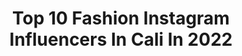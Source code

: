 ---
title: Top 10 Fashion Instagram Influencers In Cali In 2022
description: >-
  Find top fashion Instagram influencers in Cali in 2022. Most popular hashtags: #fashion #cali #colombia #cute.
platform: Instagram
hits: 39
text_top: Analyze the most popular Instagram influencers on inBeat.
text_bottom: Our database holds 39 Instagram influencers like this in Cali, Colombia for you to collaborate.
profiles:
  - username: "rodwin.oficial"
    fullname: >-
      RODWIN MILLIONARY 💸
    bio: >-
      🎖REAL, LOYAL & HUMBLE🎖 Singer🔹Songwriter🔸Producer 🔹LA ELITE 👁 🔸EL LÁPIZ MÁS DURO DE CALI ✏️ 🔹CEO EMPIRE MIDAS INC ⚜️
    location: "Colombia"
    followers: 13064
    engagement: 829
    commentsToLikes: 0.107209
    id: ck5zknuj8jtk40i143p9gf3ro
    verified: false
    hashtags: "#laelite, #picoftheday, #photooftheday, #iphonesia"
  - username: "juan.ossa10"
    fullname: >-
      Juan Manuel O. ♛
    bio: >-
      𝗚𝗼𝗱’𝘀 𝗳𝗮𝘃𝗼𝗿𝗶𝘁𝗲 𝗮𝗻𝗴𝗲𝗹 👼🏻 𝗖𝗮𝗹𝗶, 𝗖𝗼𝗹𝗼𝗺𝗯𝗶𝗮📍🇨🇴 𝟭𝟵 𝗮ñ𝗼𝘀
    location: "Colombia"
    followers: 11570
    engagement: 1397
    commentsToLikes: 0.071371
    id: ck5qc4i3iotdz0i112ahgra0x
    verified: false
    hashtags: "#modelo, #tbt, #photooftheday, #fashion"
  - username: "lauritafitness"
    fullname: >-
      Lau Tamayo 🎀
    bio: >-
      Colombian 🇨🇴 Cat lover 😻 Fitness 🏋️‍♀️ Travel ✈️ Trading 📈 #BornToBeRealNotPerfect
    location: "Colombia"
    followers: 4189
    engagement: 1063
    commentsToLikes: 0.115666
    id: ck8szo35bp3ov0j789prcl2ok
    verified: false
    hashtags: "#positiva, #verano, #model, #classy"
  - username: "jc_gmz"
    fullname: >-
      The Julián Best Experiences 🌎
    bio: >-
      Content Creator /Runner / Brand Consultant and PR🇨🇴🇵🇹 | Travel • Luxury • Fashion |Ambassador @kevins_joyeros @gcaairlines Equality advocate 🏳️‍🌈✈️
    location: "Colombia"
    followers: 30761
    engagement: 526
    commentsToLikes: 0.030620
    id: ck5q6avj6wnpz0i11wjzba1z9
    verified: false
    hashtags: "#cartagenacolombia, #curazao, #mugcakenescafe, #luxury"
  - username: "camiavellam"
    fullname: >-
      Camila Kamle Avella 🌞
    bio: >-
      🇨🇴 Colombian model | Content creator |Tv hostess | Jewelry designer| Fashion lover| @turmalinalegacy @telkatelas @camiavella_tips
    location: "Colombia"
    followers: 357617
    engagement: 295
    commentsToLikes: 0.020910
    id: ck5c0pucztm3s0i11gxfqsu1r
    verified: true
    hashtags: "#kamlebytelka, #calicolombia, #turmalinalegacy, #domi"
  - username: "laurajaramillo211"
    fullname: >-
      Laura Jaramillo Arango
    bio: >-
      @sky.colombia Publicidad Dm 📥 Única cuenta￼🔎 Cali - col 📍 Tik tok (+600k)
    location: "Colombia"
    followers: 239419
    engagement: 1036
    commentsToLikes: 0.034599
    id: ck9we5zuyirbx0j78i6kajdyr
    verified: false
    hashtags: "#colombia, #love, #cute, #me"
  - username: "isabelvesga"
    fullname: >-
      Isabel Vesga
    bio: >-
      Fashion Designer | Content creator @elementumdesign @itsmariavesga Colombiana
    location: "Colombia"
    followers: 9419
    engagement: 363
    commentsToLikes: 0.034217
    id: ck8tcsh2n0i9l0j78rd38d8tm
    verified: false
    hashtags: "#travelphotography, #travel, #fashion, #colombians"
  - username: "auraoro"
    fullname: >-
      Aura Maria Orozco
    bio: >-
      Tips de Belleza👱🏻‍♀️ #tipsbyaura Embajadora @bioderma_colombia 🙋🏼‍♀️ 🎥PRESENTADORA @liketvcali 👍🏼 @canalcalitv Modelo 📸 Com Social UAO📚📽 Cali-Col
    location: "Colombia"
    followers: 27422
    engagement: 196
    commentsToLikes: 0.496485
    id: ckap7vyvwlszz0i7805o7f2u5
    verified: false
    hashtags: "#rojo, #skincare, #sun, #pretty"
  - username: "isabellacubillos"
    fullname: >-
      ISABELLA CUBILLOS
    bio: >-
      Founder @symmetric.sportswear ⚡️ Cali, Colombia Fitness / Workouts / Lifestyle
    location: "Colombia"
    followers: 57746
    engagement: 184
    commentsToLikes: 0.043571
    id: ck8t6makke3v20j78m7phwtob
    verified: false
    hashtags: "#lifestyle, #selfie, #cardiohiit, #fitnessjourney"
  - username: "isabellaguirrel"
    fullname: >-
      Isabella Aguirre
    bio: >-
      📍Cali-Colombia 💃🏻Bailarina de @focus_dancers 📚Estudiante de Mercadeo Internacional y Publicidad
    location: "Colombia"
    followers: 73695
    engagement: 694
    commentsToLikes: 0.013669
    id: ck5pwhb8vmsrk0i11xa8s6b5c
    verified: false
    hashtags: "#ros, #heels, #fashion, #amigos"
---